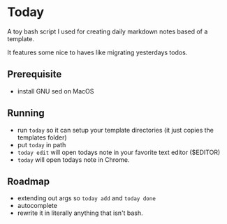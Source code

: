 # Today

A toy bash script I used for creating daily markdown notes based of a template.

It features some nice to haves like migrating yesterdays todos.

## Prerequisite
- install GNU sed on MacOS

## Running

- run `today` so it can setup your template directories (it just copies the templates folder)
- put `today` in path
- `today edit` will open todays note in your favorite text editor ($EDITOR)
- `today` will open todays note in Chrome.

## Roadmap

- extending out args so `today add` and `today done`
- autocomplete
- rewrite it in literally anything that isn't bash.